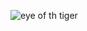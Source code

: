 ![eye of th tiger](https://s221vla.storage.yandex.net/rdisk/9e1fd55abe21bdbda8bef6cb06daa85ef4af19abc22f46516295e04c76f509aa/5ff4048a/rWrGw1jWm9zdlHtFJwpGg-t1Npv3G4150A2Q7SYkVJVMcDpbMH11RmP8v-ixd8GFMYnAuOK2rg0jk3M0mSz_sw==?uid=96074466&filename=%2316%20-%20eye%20of%20the%20tiger.png&disposition=inline&hash=&limit=0&content_type=image%2Fpng&owner_uid=96074466&fsize=41226&hid=3af19125a345730de95ce845b781a4d5&media_type=image&tknv=v2&etag=8865d27891ae703e745a7f6edf203061&rtoken=XfNpcUjZ1qxk&force_default=yes&ycrid=na-b47be0d10f120fb0cc96d7ea405ca97d-downloader22f&ts=5b8212a42b680&s=625df9dd7cc4169ae61d0b1478f8d6845eb55ba5dbeb80bb87a28909a7324437&pb=U2FsdGVkX19S1V9JKxV1wINyHnVFRnzKEc_hpQgw1Wd2BW-It4nPXMklp9yEt71If7RGbD5GEyPF45oYr348LeNP0E3Wj6ntIrjJX6FJcBM)
